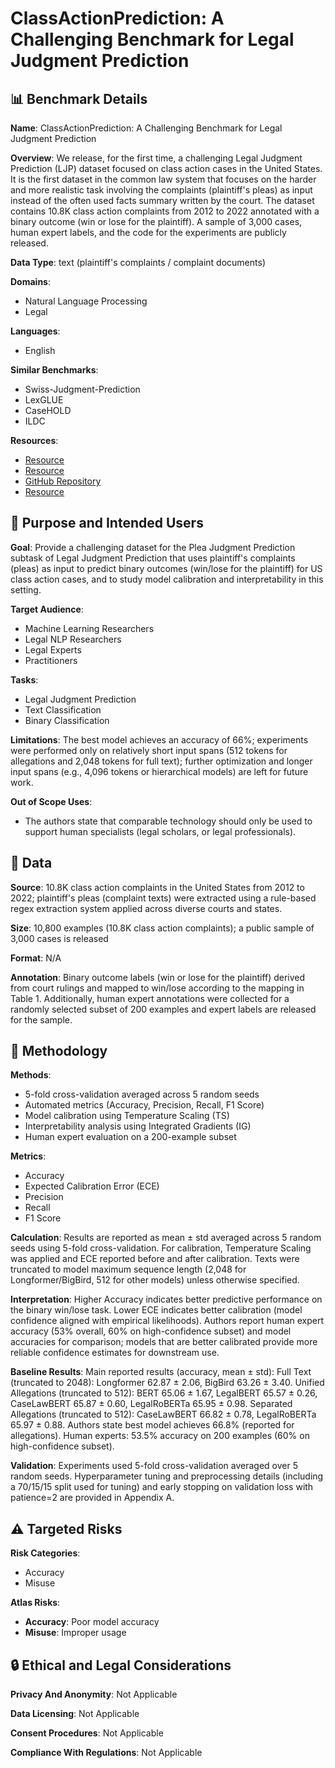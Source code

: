 # ClassActionPrediction: A Challenging Benchmark for Legal Judgment Prediction

## 📊 Benchmark Details

**Name**: ClassActionPrediction: A Challenging Benchmark for Legal Judgment Prediction

**Overview**: We release, for the first time, a challenging Legal Judgment Prediction (LJP) dataset focused on class action cases in the United States. It is the first dataset in the common law system that focuses on the harder and more realistic task involving the complaints (plaintiff's pleas) as input instead of the often used facts summary written by the court. The dataset contains 10.8K class action complaints from 2012 to 2022 annotated with a binary outcome (win or lose for the plaintiff). A sample of 3,000 cases, human expert labels, and the code for the experiments are publicly released.

**Data Type**: text (plaintiff's complaints / complaint documents)

**Domains**:
- Natural Language Processing
- Legal

**Languages**:
- English

**Similar Benchmarks**:
- Swiss-Judgment-Prediction
- LexGLUE
- CaseHOLD
- ILDC

**Resources**:
- [Resource](https://huggingface.co/darrow-ai/USClassActions)
- [Resource](https://huggingface.co/datasets/darrow-ai/USClassActionOutcomes_ExpertsAnnotations)
- [GitHub Repository](https://github.com/darrow-labs/ClassActionPrediction)
- [Resource](https://arxiv.org/abs/2211.00582)

## 🎯 Purpose and Intended Users

**Goal**: Provide a challenging dataset for the Plea Judgment Prediction subtask of Legal Judgment Prediction that uses plaintiff's complaints (pleas) as input to predict binary outcomes (win/lose for the plaintiff) for US class action cases, and to study model calibration and interpretability in this setting.

**Target Audience**:
- Machine Learning Researchers
- Legal NLP Researchers
- Legal Experts
- Practitioners

**Tasks**:
- Legal Judgment Prediction
- Text Classification
- Binary Classification

**Limitations**: The best model achieves an accuracy of 66%; experiments were performed only on relatively short input spans (512 tokens for allegations and 2,048 tokens for full text); further optimization and longer input spans (e.g., 4,096 tokens or hierarchical models) are left for future work.

**Out of Scope Uses**:
- The authors state that comparable technology should only be used to support human specialists (legal scholars, or legal professionals).

## 💾 Data

**Source**: 10.8K class action complaints in the United States from 2012 to 2022; plaintiff's pleas (complaint texts) were extracted using a rule-based regex extraction system applied across diverse courts and states.

**Size**: 10,800 examples (10.8K class action complaints); a public sample of 3,000 cases is released

**Format**: N/A

**Annotation**: Binary outcome labels (win or lose for the plaintiff) derived from court rulings and mapped to win/lose according to the mapping in Table 1. Additionally, human expert annotations were collected for a randomly selected subset of 200 examples and expert labels are released for the sample.

## 🔬 Methodology

**Methods**:
- 5-fold cross-validation averaged across 5 random seeds
- Automated metrics (Accuracy, Precision, Recall, F1 Score)
- Model calibration using Temperature Scaling (TS)
- Interpretability analysis using Integrated Gradients (IG)
- Human expert evaluation on a 200-example subset

**Metrics**:
- Accuracy
- Expected Calibration Error (ECE)
- Precision
- Recall
- F1 Score

**Calculation**: Results are reported as mean ± std averaged across 5 random seeds using 5-fold cross-validation. For calibration, Temperature Scaling was applied and ECE reported before and after calibration. Texts were truncated to model maximum sequence length (2,048 for Longformer/BigBird, 512 for other models) unless otherwise specified.

**Interpretation**: Higher Accuracy indicates better predictive performance on the binary win/lose task. Lower ECE indicates better calibration (model confidence aligned with empirical likelihoods). Authors report human expert accuracy (53% overall, 60% on high-confidence subset) and model accuracies for comparison; models that are better calibrated provide more reliable confidence estimates for downstream use.

**Baseline Results**: Main reported results (accuracy, mean ± std): Full Text (truncated to 2048): Longformer 62.87 ± 2.06, BigBird 63.26 ± 3.40. Unified Allegations (truncated to 512): BERT 65.06 ± 1.67, LegalBERT 65.57 ± 0.26, CaseLawBERT 65.87 ± 0.60, LegalRoBERTa 65.95 ± 0.98. Separated Allegations (truncated to 512): CaseLawBERT 66.82 ± 0.78, LegalRoBERTa 65.97 ± 0.88. Authors state best model achieves 66.8% (reported for allegations). Human experts: 53.5% accuracy on 200 examples (60% on high-confidence subset).

**Validation**: Experiments used 5-fold cross-validation averaged over 5 random seeds. Hyperparameter tuning and preprocessing details (including a 70/15/15 split used for tuning) and early stopping on validation loss with patience=2 are provided in Appendix A.

## ⚠️ Targeted Risks

**Risk Categories**:
- Accuracy
- Misuse

**Atlas Risks**:
- **Accuracy**: Poor model accuracy
- **Misuse**: Improper usage

## 🔒 Ethical and Legal Considerations

**Privacy And Anonymity**: Not Applicable

**Data Licensing**: Not Applicable

**Consent Procedures**: Not Applicable

**Compliance With Regulations**: Not Applicable

